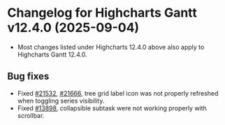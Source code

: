 # Changelog for Highcharts Gantt v12.4.0 (2025-09-04)

- Most changes listed under Highcharts 12.4.0 above also apply to Highcharts Gantt 12.4.0.

## Bug fixes
- Fixed [#21532](https://github.com/highcharts/highcharts/issues/21532), [#21666](https://github.com/highcharts/highcharts/issues/21666), tree grid label icon was not properly refreshed when toggling series visibility.
- Fixed [#13898](https://github.com/highcharts/highcharts/issues/13898), collapsible subtask were not working properly with scrollbar.

